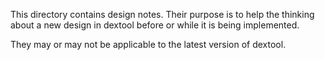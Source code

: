 This directory contains design notes. Their purpose is to help the thinking
about a new design in dextool before or while it is being implemented.

They may or may not be applicable to the latest version of dextool.
